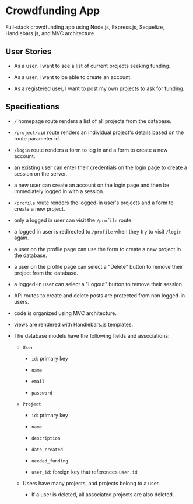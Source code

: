 # Crowdfunding App

Full-stack crowdfunding app using Node.js, Express.js, Sequelize, Handlebars.js, and MVC architecture.

## User Stories

* As a user, I want to see a list of current projects seeking funding.

* As a user, I want to be able to create an account.

* As a registered user, I want to post my own projects to ask for funding.

## Specifications 

*   `/` homepage route renders a list of all projects from the database.

*   `/project/:id` route renders an individual project's details based on the route parameter id.

*   `/login` route renders a form to log in and a form to create a new account.

*   an existing user can enter their credentials on the login page to create a session on the server.

*   a new user can create an account on the login page and then be immediately logged in with a session.

*   `/profile` route renders the logged-in user's projects and a form to create a new project.

*   only a logged in user can visit the `/profile` route.

*   a logged in user is redirected to `/profile` when they try to visit `/login` again.

*   a user on the profile page can use the form to create a new project in the database.

*   a user on the profile page can select a "Delete" button to remove their project from the database.

*   a logged-in user can select a "Logout" button to remove their session.

*   API routes to create and delete posts are protected from non logged-in users.

*   code is organized using MVC architecture.

*   views are rendered with Handlebars.js templates.

* The database models have the following fields and associations:

  * `User`

    * `id`: primary key

    * `name`

    * `email`

    * `password`

  * `Project`

    * `id`: primary key

    * `name`

    * `description`

    * `date_created`

    * `needed_funding`

    * `user_id`: foreign key that references `User.id`

  * Users have many projects, and projects belong to a user.

    * If a user is deleted, all associated projects are also deleted.

